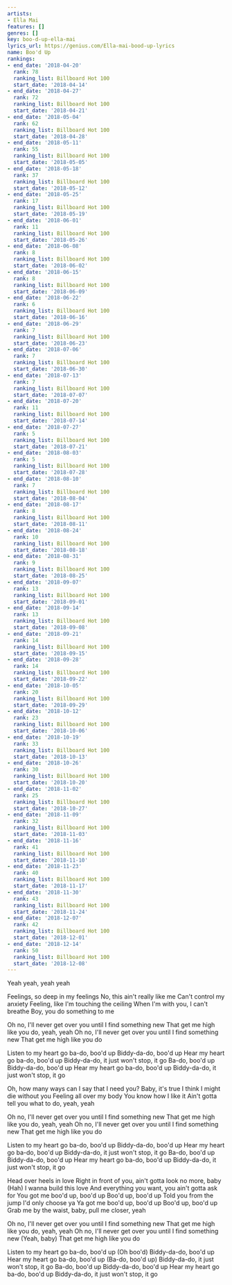 ```yaml
---
artists:
- Ella Mai
features: []
genres: []
key: boo-d-up-ella-mai
lyrics_url: https://genius.com/Ella-mai-bood-up-lyrics
name: Boo'd Up
rankings:
- end_date: '2018-04-20'
  rank: 78
  ranking_list: Billboard Hot 100
  start_date: '2018-04-14'
- end_date: '2018-04-27'
  rank: 72
  ranking_list: Billboard Hot 100
  start_date: '2018-04-21'
- end_date: '2018-05-04'
  rank: 62
  ranking_list: Billboard Hot 100
  start_date: '2018-04-28'
- end_date: '2018-05-11'
  rank: 55
  ranking_list: Billboard Hot 100
  start_date: '2018-05-05'
- end_date: '2018-05-18'
  rank: 37
  ranking_list: Billboard Hot 100
  start_date: '2018-05-12'
- end_date: '2018-05-25'
  rank: 17
  ranking_list: Billboard Hot 100
  start_date: '2018-05-19'
- end_date: '2018-06-01'
  rank: 11
  ranking_list: Billboard Hot 100
  start_date: '2018-05-26'
- end_date: '2018-06-08'
  rank: 8
  ranking_list: Billboard Hot 100
  start_date: '2018-06-02'
- end_date: '2018-06-15'
  rank: 8
  ranking_list: Billboard Hot 100
  start_date: '2018-06-09'
- end_date: '2018-06-22'
  rank: 6
  ranking_list: Billboard Hot 100
  start_date: '2018-06-16'
- end_date: '2018-06-29'
  rank: 7
  ranking_list: Billboard Hot 100
  start_date: '2018-06-23'
- end_date: '2018-07-06'
  rank: 7
  ranking_list: Billboard Hot 100
  start_date: '2018-06-30'
- end_date: '2018-07-13'
  rank: 7
  ranking_list: Billboard Hot 100
  start_date: '2018-07-07'
- end_date: '2018-07-20'
  rank: 11
  ranking_list: Billboard Hot 100
  start_date: '2018-07-14'
- end_date: '2018-07-27'
  rank: 5
  ranking_list: Billboard Hot 100
  start_date: '2018-07-21'
- end_date: '2018-08-03'
  rank: 5
  ranking_list: Billboard Hot 100
  start_date: '2018-07-28'
- end_date: '2018-08-10'
  rank: 7
  ranking_list: Billboard Hot 100
  start_date: '2018-08-04'
- end_date: '2018-08-17'
  rank: 8
  ranking_list: Billboard Hot 100
  start_date: '2018-08-11'
- end_date: '2018-08-24'
  rank: 10
  ranking_list: Billboard Hot 100
  start_date: '2018-08-18'
- end_date: '2018-08-31'
  rank: 9
  ranking_list: Billboard Hot 100
  start_date: '2018-08-25'
- end_date: '2018-09-07'
  rank: 13
  ranking_list: Billboard Hot 100
  start_date: '2018-09-01'
- end_date: '2018-09-14'
  rank: 13
  ranking_list: Billboard Hot 100
  start_date: '2018-09-08'
- end_date: '2018-09-21'
  rank: 14
  ranking_list: Billboard Hot 100
  start_date: '2018-09-15'
- end_date: '2018-09-28'
  rank: 14
  ranking_list: Billboard Hot 100
  start_date: '2018-09-22'
- end_date: '2018-10-05'
  rank: 20
  ranking_list: Billboard Hot 100
  start_date: '2018-09-29'
- end_date: '2018-10-12'
  rank: 23
  ranking_list: Billboard Hot 100
  start_date: '2018-10-06'
- end_date: '2018-10-19'
  rank: 33
  ranking_list: Billboard Hot 100
  start_date: '2018-10-13'
- end_date: '2018-10-26'
  rank: 30
  ranking_list: Billboard Hot 100
  start_date: '2018-10-20'
- end_date: '2018-11-02'
  rank: 25
  ranking_list: Billboard Hot 100
  start_date: '2018-10-27'
- end_date: '2018-11-09'
  rank: 32
  ranking_list: Billboard Hot 100
  start_date: '2018-11-03'
- end_date: '2018-11-16'
  rank: 41
  ranking_list: Billboard Hot 100
  start_date: '2018-11-10'
- end_date: '2018-11-23'
  rank: 40
  ranking_list: Billboard Hot 100
  start_date: '2018-11-17'
- end_date: '2018-11-30'
  rank: 43
  ranking_list: Billboard Hot 100
  start_date: '2018-11-24'
- end_date: '2018-12-07'
  rank: 42
  ranking_list: Billboard Hot 100
  start_date: '2018-12-01'
- end_date: '2018-12-14'
  rank: 50
  ranking_list: Billboard Hot 100
  start_date: '2018-12-08'
---
```

Yeah yeah, yeah yeah


Feelings, so deep in my feelings
No, this ain't really like me
Can't control my anxiety
Feeling, like I'm touching the ceiling
When I'm with you, I can't breathe
Boy, you do something to me


Oh no, I'll never get over you until I find something new
That get me high like you do, yeah, yeah
Oh no, I'll never get over you until I find something new
That get me high like you do


Listen to my heart go ba-do, boo'd up
Biddy-da-do, boo'd up
Hear my heart go ba-do, boo'd up
Biddy-da-do, it just won't stop, it go
Ba-do, boo'd up
Biddy-da-do, boo'd up
Hear my heart go ba-do, boo'd up
Biddy-da-do, it just won't stop, it go


Oh, how many ways can I say that I need you? Baby, it's true
I think I might die without you
Feeling all over my body
You know how I like it
Ain't gotta tell you what to do, yeah, yeah


Oh no, I'll never get over you until I find something new
That get me high like you do, yeah, yeah
Oh no, I'll never get over you until I find something new
That get me high like you do


Listen to my heart go ba-do, boo'd up
Biddy-da-do, boo'd up
Hear my heart go ba-do, boo'd up
Biddy-da-do, it just won't stop, it go
Ba-do, boo'd up
Biddy-da-do, boo'd up
Hear my heart go ba-do, boo'd up
Biddy-da-do, it just won't stop, it go


Head over heels in love
Right in front of you, ain't gotta look no more, baby (Hah)
I wanna build this love
And everything you want, you ain't gotta ask for
You got me boo'd up, boo'd up
Boo'd up, boo'd up
Told you from the jump I'd only choose ya
Ya got me boo'd up, boo'd up
Boo'd up, boo'd up
Grab me by the waist, baby, pull me closer, yeah


Oh no, I'll never get over you until I find something new
That get me high like you do, yeah, yeah
Oh no, I'll never get over you until I find something new (Yeah, baby)
That get me high like you do


Listen to my heart go ba-do, boo'd up (Oh boo'd)
Biddy-da-do, boo'd up
Hear my heart go ba-do, boo'd up (Ba-do, boo'd up)
Biddy-da-do, it just won't stop, it go
Ba-do, boo'd up
Biddy-da-do, boo'd up
Hear my heart go ba-do, boo'd up
Biddy-da-do, it just won't stop, it go
